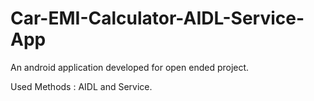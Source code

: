 # Car-EMI-Calculator-AIDL-Service-App

An android application developed for open ended project.

Used Methods : AIDL and Service.
